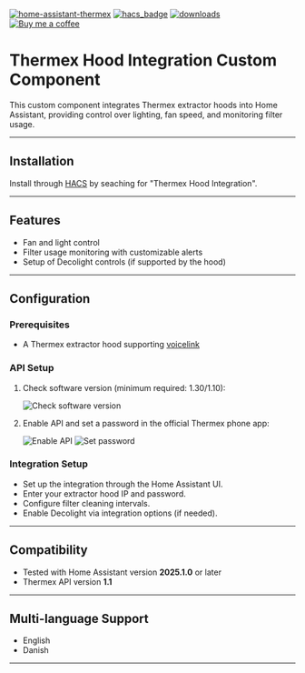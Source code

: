 [![home-assistant-thermex](https://img.shields.io/github/release/hsk-dk/home-assistant-thermex/all.svg?style=plastic&label=Current%20release)](https://github.com/hsk-dk/home-assistant-thermex) [![hacs_badge](https://img.shields.io/badge/HACS-Default-41BDF5.svg?style=plastic)](https://github.com/hacs/integration) [![downloads](https://img.shields.io/github/downloads/hsk-dk/home-assistant-thermex/total?style=plastic&label=Total%20downloads)](https://github.com/hsk-dk/home-assistant-thermex)<br />
[![Buy me a coffee](https://img.shields.io/static/v1?label=Buy%20me%20a%20coffee&message=and%20say%20thanks&color=orange&logo=buymeacoffee&logoColor=white&style=plastic)](https://www.buymeacoffee.com/hsk-dk)


# Thermex Hood Integration Custom Component

This custom component integrates Thermex extractor hoods into Home Assistant, providing control over lighting, fan speed, and monitoring filter usage.

---

## Installation

Install through [HACS](https://hacs.xyz/) by seaching for "Thermex Hood Integration".

---

## Features

- Fan and light control
- Filter usage monitoring with customizable alerts
- Setup of Decolight controls (if supported by the hood)

---

## Configuration

### Prerequisites

- A Thermex extractor hood supporting [voicelink](https://thermex.eu/advice-and-guidance/all-options/voicelink)

### API Setup

1. Check software version (minimum required: 1.30/1.10):

   ![Check software version](https://github.com/user-attachments/assets/d5a0f1ad-e006-4d50-9a16-9d79af83f132)

2. Enable API and set a password in the official Thermex phone app:

   ![Enable API](https://github.com/user-attachments/assets/c80412a1-1f13-4f23-b347-01a2cd9c2202)
   ![Set password](https://github.com/user-attachments/assets/2bc877bb-490f-4272-afdf-2f059b35dd1c)

### Integration Setup

- Set up the integration through the Home Assistant UI.
- Enter your extractor hood IP and password.
- Configure filter cleaning intervals.
- Enable Decolight via integration options (if needed).

---

## Compatibility

- Tested with Home Assistant version **2025.1.0** or later
- Thermex API version **1.1**

---

## Multi-language Support

- English
- Danish

---
